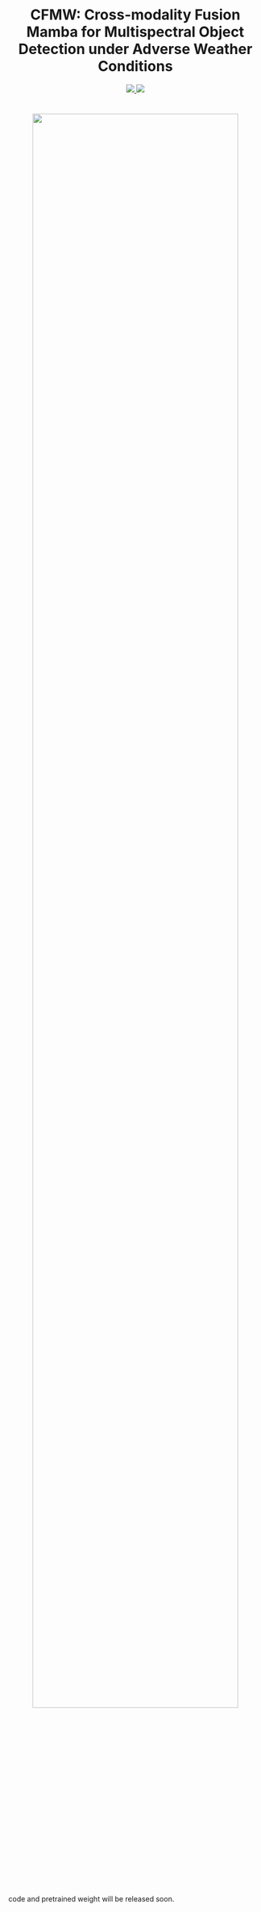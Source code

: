 
<p align="center">
<h1 align="center"><strong>CFMW: Cross-modality Fusion Mamba for Multispectral Object Detection under Adverse Weather Conditions</strong></h1>
<p align="center">
  <a href="http://arxiv.org/abs/2308.16911" target='_**blank**'>
    <img src="https://img.shields.io/badge/arXiv-2308.16911-blue?">
  </a> 
  <a href="" target='_blank'>
    <img src="https://img.shields.io/badge/Dataset-&#x1f917-blue">
  </a>
</p>
<h1 align="center"><img src="pictures/main_pipeline_00.png" align="center" width="90%"></h1>
</p>
code and pretrained weight will be released soon.
